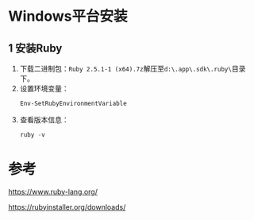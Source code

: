 # Windows平台安装

## 1 安装Ruby

1. 下载二进制包：`Ruby 2.5.1-1 (x64).7z`解压至`d:\.app\.sdk\.ruby\`目录下。
2. 设置环境变量：
    ```powershell
    Env-SetRubyEnvironmentVariable
    ```
3. 查看版本信息：
    ```powershell
    ruby -v
    ```

# 参考

https://www.ruby-lang.org/

https://rubyinstaller.org/downloads/
